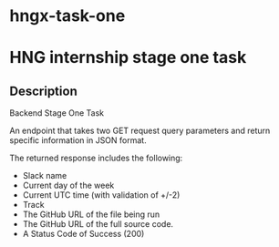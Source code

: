 # hngx-task-one

# HNG internship stage one task

## Description

Backend Stage One Task

An endpoint that takes two GET request query parameters and return specific information in JSON format.

The returned response includes the following:

- Slack name
- Current day of the week
- Current UTC time (with validation of +/-2)
- Track
- The GitHub URL of the file being run
- The GitHub URL of the full source code.
- A Status Code of Success (200)

